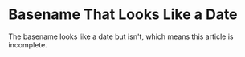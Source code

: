# Basename That Looks Like a Date
The basename looks like a date but isn't, which means this article is incomplete.